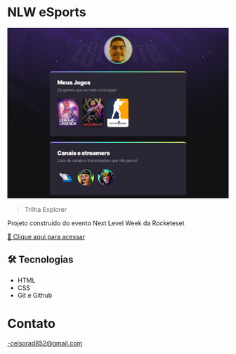# NLW eSports 

![preview](./.github/preview.png)

> Trilha Explorer

Projeto construído do evento Next Level Week da Rocketeset

[🔗 Clique aqui para acessar](https://celsofirmino.github.io/NLW-eSports-explorer/)

## 🛠️ Tecnologias

- HTML
- CSS
- Git e Github

# Contato

-celsorad852@gmail.com